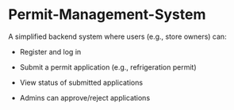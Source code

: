 
# Permit-Management-System

A simplified backend system where users (e.g., store owners) can:

- Register and log in

- Submit a permit application (e.g., refrigeration permit)

- View status of submitted applications

- Admins can approve/reject applications

